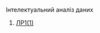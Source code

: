 Інтелектуальний аналіз даних

1. [ЛР1(1)](https://colab.research.google.com/drive/1fkE_pGqTM0GAAg2IGMVeK51zbegG-k_n?usp=sharing)
